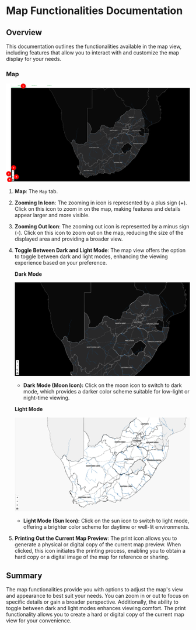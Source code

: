 # Map Functionalities Documentation

## Overview

This documentation outlines the functionalities available in the map view, including features that allow you to interact with and customize the map display for your needs.

### Map

![Map](./img/map-1.png)

1. **Map**: The `Map` tab.

2. **Zooming In Icon**: The zooming in icon is represented by a plus sign (+). Click on this icon to zoom in on the map, making features and details appear larger and more visible.

3. **Zooming Out Icon**: The zooming out icon is represented by a minus sign (-). Click on this icon to zoom out on the map, reducing the size of the displayed area and providing a broader view.

4. **Toggle Between Dark and Light Mode**: The map view offers the option to toggle between dark and light modes, enhancing the viewing experience based on your preference.

    **Dark Mode**

    ![Dark Mode](./img/map-2.png)

    * **Dark Mode (Moon Icon):** Click on the moon icon to switch to dark mode, which provides a darker color scheme suitable for low-light or night-time viewing.

    **Light Mode**

    ![Light Mode](./img/map-3.png)

    * **Light Mode (Sun Icon):** Click on the sun icon to switch to light mode, offering a brighter color scheme for daytime or well-lit environments.

5. **Printing Out the Current Map Preview**: The print icon allows you to generate a physical or digital copy of the current map preview. When clicked, this icon initiates the printing process, enabling you to obtain a hard copy or a digital image of the map for reference or sharing.

## Summary

The map functionalities provide you with options to adjust the map's view and appearance to best suit your needs. You can zoom in or out to focus on specific details or gain a broader perspective. Additionally, the ability to toggle between dark and light modes enhances viewing comfort. The print functionality allows you to create a hard or digital copy of the current map view for your convenience.
